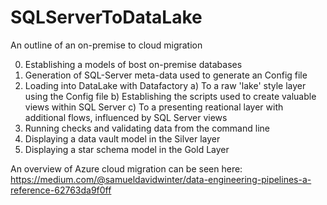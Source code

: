# SQLServerToDataLake
An outline of an on-premise to cloud migration

0. Establishing a models of bost on-premise databases 
1. Generation of SQL-Server meta-data used to generate an Config file
2. Loading into DataLake with Datafactory 
a) To a raw 'lake' style layer using the Config file
b) Establishing the scripts used to create valuable views within SQL Server
c) To a presenting reational layer with additional flows, influenced by SQL Server views
4. Running checks and validating data from the command line
5. Displaying a data vault model in the Silver layer
6. Displaying a star schema model in the Gold Layer 

An overview of Azure cloud migration can be seen here: https://medium.com/@samueldavidwinter/data-engineering-pipelines-a-reference-62763da9f0ff

